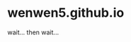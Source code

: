 # wenwen5.github.io
wait...
then wait...
<!--20220506 update-->
<!--Busy...There's nothing.Don't see here,please.-->

